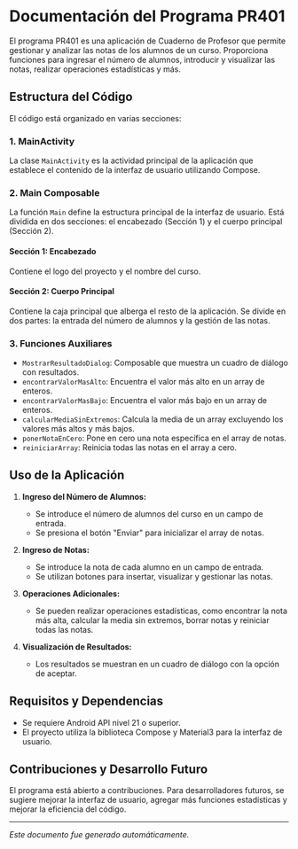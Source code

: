 # Documentación del Programa PR401

El programa PR401 es una aplicación de Cuaderno de Profesor que permite gestionar y analizar las notas de los alumnos de un curso. Proporciona funciones para ingresar el número de alumnos, introducir y visualizar las notas, realizar operaciones estadísticas y más.

## Estructura del Código

El código está organizado en varias secciones:

### 1. MainActivity

La clase `MainActivity` es la actividad principal de la aplicación que establece el contenido de la interfaz de usuario utilizando Compose.

### 2. Main Composable

La función `Main` define la estructura principal de la interfaz de usuario. Está dividida en dos secciones: el encabezado (Sección 1) y el cuerpo principal (Sección 2).

#### Sección 1: Encabezado

Contiene el logo del proyecto y el nombre del curso. 

#### Sección 2: Cuerpo Principal

Contiene la caja principal que alberga el resto de la aplicación. Se divide en dos partes: la entrada del número de alumnos y la gestión de las notas.

### 3. Funciones Auxiliares

- `MostrarResultadoDialog`: Composable que muestra un cuadro de diálogo con resultados.
- `encontrarValorMasAlto`: Encuentra el valor más alto en un array de enteros.
- `encontrarValorMasBajo`: Encuentra el valor más bajo en un array de enteros.
- `calcularMediaSinExtremos`: Calcula la media de un array excluyendo los valores más altos y más bajos.
- `ponerNotaEnCero`: Pone en cero una nota específica en el array de notas.
- `reiniciarArray`: Reinicia todas las notas en el array a cero.

## Uso de la Aplicación

1. **Ingreso del Número de Alumnos:**
   - Se introduce el número de alumnos del curso en un campo de entrada.
   - Se presiona el botón "Enviar" para inicializar el array de notas.

2. **Ingreso de Notas:**
   - Se introduce la nota de cada alumno en un campo de entrada.
   - Se utilizan botones para insertar, visualizar y gestionar las notas.

3. **Operaciones Adicionales:**
   - Se pueden realizar operaciones estadísticas, como encontrar la nota más alta, calcular la media sin extremos, borrar notas y reiniciar todas las notas.

4. **Visualización de Resultados:**
   - Los resultados se muestran en un cuadro de diálogo con la opción de aceptar.

## Requisitos y Dependencias

- Se requiere Android API nivel 21 o superior.
- El proyecto utiliza la biblioteca Compose y Material3 para la interfaz de usuario.

## Contribuciones y Desarrollo Futuro

El programa está abierto a contribuciones. Para desarrolladores futuros, se sugiere mejorar la interfaz de usuario, agregar más funciones estadísticas y mejorar la eficiencia del código.

---
*Este documento fue generado automáticamente.*
